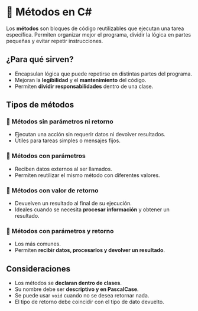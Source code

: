 # 🧩 Métodos en C#

Los **métodos** son bloques de código reutilizables que ejecutan una tarea específica. Permiten organizar mejor el programa, dividir la lógica en partes pequeñas y evitar repetir instrucciones.

## ¿Para qué sirven?

- Encapsulan lógica que puede repetirse en distintas partes del programa.
- Mejoran la **legibilidad** y el **mantenimiento** del código.
- Permiten **dividir responsabilidades** dentro de una clase.

## Tipos de métodos

### 🔸 Métodos sin parámetros ni retorno

- Ejecutan una acción sin requerir datos ni devolver resultados.
- Útiles para tareas simples o mensajes fijos.

### 🔸 Métodos con parámetros

- Reciben datos externos al ser llamados.
- Permiten reutilizar el mismo método con diferentes valores.

### 🔸 Métodos con valor de retorno

- Devuelven un resultado al final de su ejecución.
- Ideales cuando se necesita **procesar información** y obtener un resultado.

### 🔸 Métodos con parámetros y retorno

- Los más comunes.
- Permiten **recibir datos, procesarlos y devolver un resultado**.

## Consideraciones

- Los métodos se **declaran dentro de clases**.
- Su nombre debe ser **descriptivo y en PascalCase**.
- Se puede usar `void` cuando no se desea retornar nada.
- El tipo de retorno debe coincidir con el tipo de dato devuelto.
